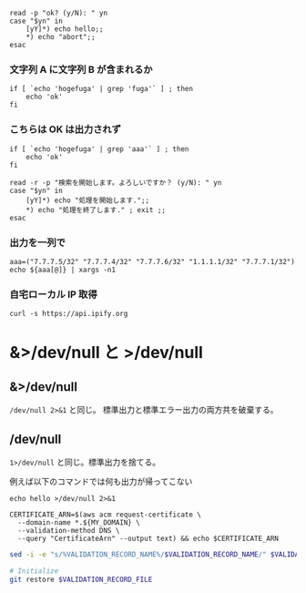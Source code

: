 ```
read -p "ok? (y/N): " yn
case "$yn" in
    [yY]*) echo hello;;
    *) echo "abort";;
esac
```

### 文字列 A に文字列 B が含まれるか

```
if [ `echo 'hogefuga' | grep 'fuga'` ] ; then
    echo 'ok'
fi
```

### こちらは OK は出力されず

```
if [ `echo 'hogefuga' | grep 'aaa'` ] ; then
    echo 'ok'
fi

read -r -p "検索を開始します。よろしいですか？ (y/N): " yn
case "$yn" in
    [yY]*) echo "処理を開始します.";;
    *) echo "処理を終了します." ; exit ;;
esac
```

### 出力を一列で

```
aaa=("7.7.7.5/32" "7.7.7.4/32" "7.7.7.6/32" "1.1.1.1/32" "7.7.7.1/32")
echo ${aaa[@]} | xargs -n1
```

### 自宅ローカル IP 取得

```
curl -s https://api.ipify.org
```

# &>/dev/null と >/dev/null

## &>/dev/null

`/dev/null 2>&1` と同じ。
標準出力と標準エラー出力の両方共を破棄する。

## /dev/null

`1>/dev/null` と同じ。標準出力を捨てる。

例えば以下のコマンドでは何も出力が帰ってこない

```
echo hello >/dev/null 2>&1
```

```
CERTIFICATE_ARN=$(aws acm request-certificate \
  --domain-name *.${MY_DOMAIN} \
  --validation-method DNS \
  --query "CertificateArn" --output text) && echo $CERTIFICATE_ARN
```

```sh
sed -i -e "s/%VALIDATION_RECORD_NAME%/$VALIDATION_RECORD_NAME/" $VALIDATION_RECORD_FILE
```

```sh
# Initialize
git restore $VALIDATION_RECORD_FILE
```
